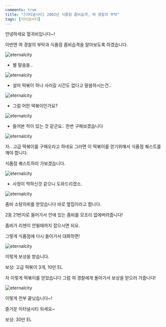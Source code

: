 ```yaml
---
comments: true
title: "[이터널시티] 2002년 식품점 좀비습격, 여 경찰의 부탁"
tags: [이터널시티]
---
```


안녕하세요 혈귀비입니다~!

이번엔 여 경찰의 부탁과 식품점 좀비습격을 알아보도록 하겠습니다.

![eternalcity](/assets/images/eternalcity/2002051.PNG)

- 별 말씀을..

![eternalcity](/assets/images/eternalcity/2002052.PNG)

- 설마 떡볶이 하나 사러갈 시간도 없다고 말씀하시는건..

![eternalcity](/assets/images/eternalcity/2002053.PNG)

- 그럼 어떤 떡볶이인가요?

![eternalcity](/assets/images/eternalcity/2002054.PNG)

- 들어본 적이 있는 것 같군요.. 한번 구해보겠습니다

![eternalcity](/assets/images/eternalcity/2002055.PNG)

자.. 고급 떡볶이를 구해오라고 하네요 그러면 이 떡볶이를 얻기위해서 식품점 퀘스트를 깨야 합니다.

식품점 퀘스트하러 가보겠습니다.

![eternalcity](/assets/images/eternalcity/2002056.PNG)

- 사정이 딱하신것 같으니 도와드리겠소.

![eternalcity](/assets/images/eternalcity/2002057.PNG)

좀비 소탕의뢰를 받았습니다 바로 옆집이라고 합니다.

2동 21번지로 들어가서 안에 있는 좀비를 모조리 없에버려줍니다!

좀비가 리젠이 안될때까지 잡으시면 되요.

그렇게 식품점에 다시 돌아가서 대화하면!

![eternalcity](/assets/images/eternalcity/2002058.PNG)

이렇게 보상을 받습니다.

보상: 고급 떡볶이 3개, 10만 EL

자 이렇게 떡볶이를 얻었습니다 그럼 여 경찰에게 돌아가서 보상을 받으러 가줍니다!

![eternalcity](/assets/images/eternalcity/2002059.PNG)

이렇게 전부 끝났습니다~!

즐거운 이터널시티 되세요~

보상: 30만 EL